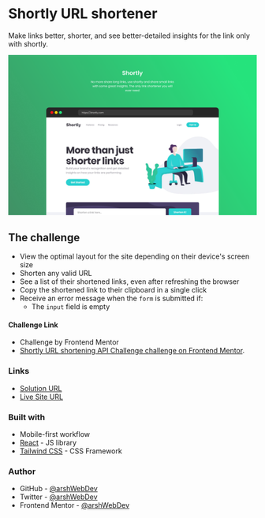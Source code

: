 # Shortly URL shortener

Make links better, shorter, and see better-detailed insights for the link only with shortly.

![](./public/preview.png)

## The challenge

- View the optimal layout for the site depending on their device's screen size
- Shorten any valid URL
- See a list of their shortened links, even after refreshing the browser
- Copy the shortened link to their clipboard in a single click
- Receive an error message when the `form` is submitted if:
  - The `input` field is empty

#### Challenge Link
- Challenge by Frontend Mentor
- [Shortly URL shortening API Challenge challenge on Frontend Mentor](https://www.frontendmentor.io/challenges/url-shortening-api-landing-page-2ce3ob-G).

### Links

- [Solution URL](https://url-shortner-two-tau.vercel.app)
- [Live Site URL](https://www.frontendmentor.io/solutions/url-shortener-api-landing-page-SJpmbvEB5)

### Built with

- Mobile-first workflow
- [React](https://reactjs.org/) - JS library
- [Tailwind CSS](https://tailwindcss.com) - CSS Framework

### Author

- GitHub - [@arshWebDev](https://github.com/arshWebDev)
- Twitter - [@arshWebDev](https://www.twitter.com/arshWebDev)
- Frontend Mentor - [@arshWebDev](https://www.frontendmentor.io/profile/arshWebDev)

